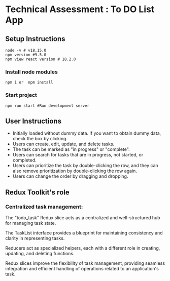# Technical Assessment : To DO List App

## Setup Instructions

```
node -v # v18.15.0
npm version #9.5.0
npm view react version # 18.2.0
```

### Install node modules

```
npm i or  npm install
```

### Start project

```
npm run start #Run development server
```

## User Instructions

<ul>
    <li>Initially loaded without dummy data. If you want to obtain dummy data, check the box by clicking.</li>
    <li>Users can create, edit, update, and delete tasks.</li>
    <li>The task can be marked as "in progress" or "complete".</li>
    <li>Users can search for tasks that are in progress, not started, or completed.</li>
    <li>Users can prioritize the task by double-clicking the row, and they can also remove prioritization by double-clicking the row again.</li>
    <li>Users can change the order by dragging and dropping.</li>
</ul>

## Redux Toolkit's role

### Centralized task management:

The "todo_task" Redux slice acts as a centralized and well-structured hub for managing task state.

The TaskList interface provides a blueprint for maintaining consistency and clarity in representing tasks.

Reducers act as specialized helpers, each with a different role in creating, updating, and deleting functions.

Redux slices improve the flexibility of task management, providing seamless integration and efficient handling of operations related to an application's task.
